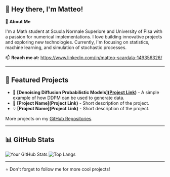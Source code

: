 ## 👋 Hey there, I'm Matteo!

🚀 **About Me**

I'm a Math student at Scuola Normale Superiore and University of Pisa with a passion for numerical implementations. I love building innovative projects and exploring new technologies. Currently, I'm focusing on statistics, machine learning, and simulation of stochastic processes.

📫 **Reach me at:** https://www.linkedin.com/in/matteo-scardala-149356326/

---


## 📌 Featured Projects
- 🚀 **[Denoising Diffusion Probabilistic Models]([Project Link](https://github.com/MScespun/DDPM))** - A simple example of how DDPM can be used to generate data.
- 🧠 **[Project Name](Project Link)** - Short description of the project.
- 💡 **[Project Name](Project Link)** - Short description of the project.

More projects on my [GitHub Repositories](https://github.com/MScespun).

---

## 📊 GitHub Stats
![Your GitHub Stats](https://github-readme-stats.vercel.app/api?username=yourusername&show_icons=true&theme=radical)
![Top Langs](https://github-readme-stats.vercel.app/api/top-langs/?username=yourusername&layout=compact&theme=radical)

---

⭐️ Don't forget to follow me for more cool projects!
